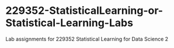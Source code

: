 # 229352-StatisticalLearning-or-Statistical-Learning-Labs
Lab assignments for 229352 Statistical Learning for Data Science 2
